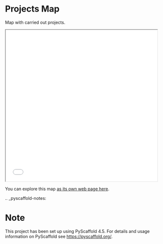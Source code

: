 # Projects Map

Map with carried out projects.

<iframe src="/src/py_home/html/projects.html" height="500" width="500"></iframe>

You can explore this map [as its own web page here](projects.html).

.. _pyscaffold-notes:

Note
====

This project has been set up using PyScaffold 4.5. For details and usage
information on PyScaffold see https://pyscaffold.org/.
